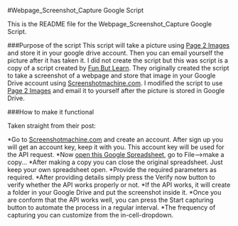 #Webpage_Screenshot_Capture Google Script

This is the README file for the Webpage_Screenshot_Capture Google Script.

###Purpose of the script
This script will take a picture using [Page 2 Images][4] and store it in your google drive account. Then you can email yourself the picture after it has taken it. I did not create the script but this was script is a copy of a script created by [Fun But Learn][1]. They originally created the script to take a screenshot of a webpage and store that image in your Google Drive account using [Screenshotmachine.com][2]. I modified the script to use [Page 2 Images][4] and email it to yourself after the picture is stored in Google Drive.

###How to make it functional

Taken straight from their post:

*Go to [Screenshotmachine.com][2] and create an account. After sign up you will get an account key, keep it with you. This account key will be used for the API request.
*Now [open this Google Spreadsheet][3], go to File-->make a copy...
*After making a copy you can close the original spreadsheet. Just keep your own spreadsheet open.
*Provide the required parameters as required.
*After providing details simply press the Verify now button to verify whether the API works properly or not.
*If the API works, it will create a folder in your Google Drive and put the screenshot inside it.
*Once you are conform that the API works well, you can press the Start capturing button to automate the process in a regular interval.
*The frequency of capturing you can customize from the in-cell-dropdown.



[1]: http://www.funbutlearn.com/2014/03/automatic-web-page-screenshot-capture.html
[2]: http://www.screenshotmachine.com
[3]: https://docs.google.com/spreadsheet/ccc?key=0AgHK_Z79lrOmdDBCVkE3Ym93anROZ1gyeS1SZjBfWXc&usp=sharing
[4]: http://www.page2images.com/
